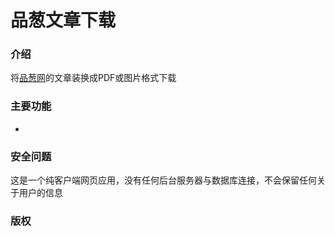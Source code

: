 # 品葱文章下载
### 介绍
将[品葱网](https://pincong.rock)的文章装换成PDF或图片格式下载

### 主要功能
- 

### 安全问题
这是一个纯客户端网页应用，没有任何后台服务器与数据库连接，不会保留任何关于用户的信息

### 版权


